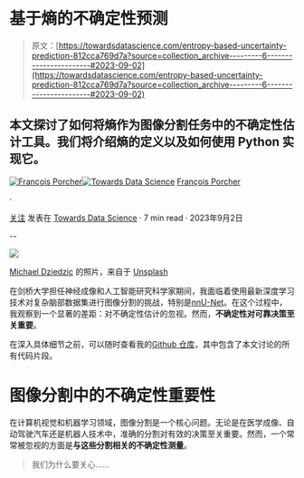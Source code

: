 # 基于熵的不确定性预测

> 原文：[https://towardsdatascience.com/entropy-based-uncertainty-prediction-812cca769d7a?source=collection_archive---------6-----------------------#2023-09-02](https://towardsdatascience.com/entropy-based-uncertainty-prediction-812cca769d7a?source=collection_archive---------6-----------------------#2023-09-02)

## 本文探讨了如何将熵作为图像分割任务中的不确定性估计工具。我们将介绍熵的定义以及如何使用 Python 实现它。

[](https://medium.com/@francoisporcher?source=post_page-----812cca769d7a--------------------------------)[![François Porcher](../Images/9ddb233f8cadbd69026bd79e2bd62dea.png)](https://medium.com/@francoisporcher?source=post_page-----812cca769d7a--------------------------------)[](https://towardsdatascience.com/?source=post_page-----812cca769d7a--------------------------------)[![Towards Data Science](../Images/a6ff2676ffcc0c7aad8aaf1d79379785.png)](https://towardsdatascience.com/?source=post_page-----812cca769d7a--------------------------------) [François Porcher](https://medium.com/@francoisporcher?source=post_page-----812cca769d7a--------------------------------)

·

[关注](https://medium.com/m/signin?actionUrl=https%3A%2F%2Fmedium.com%2F_%2Fsubscribe%2Fuser%2F8e8e73046f53&operation=register&redirect=https%3A%2F%2Ftowardsdatascience.com%2Fentropy-based-uncertainty-prediction-812cca769d7a&user=Fran%C3%A7ois+Porcher&userId=8e8e73046f53&source=post_page-8e8e73046f53----812cca769d7a---------------------post_header-----------) 发表在 [Towards Data Science](https://towardsdatascience.com/?source=post_page-----812cca769d7a--------------------------------) · 7 min read · 2023年9月2日 [](https://medium.com/m/signin?actionUrl=https%3A%2F%2Fmedium.com%2F_%2Fvote%2Ftowards-data-science%2F812cca769d7a&operation=register&redirect=https%3A%2F%2Ftowardsdatascience.com%2Fentropy-based-uncertainty-prediction-812cca769d7a&user=Fran%C3%A7ois+Porcher&userId=8e8e73046f53&source=-----812cca769d7a---------------------clap_footer-----------)

--

[](https://medium.com/m/signin?actionUrl=https%3A%2F%2Fmedium.com%2F_%2Fbookmark%2Fp%2F812cca769d7a&operation=register&redirect=https%3A%2F%2Ftowardsdatascience.com%2Fentropy-based-uncertainty-prediction-812cca769d7a&source=-----812cca769d7a---------------------bookmark_footer-----------)![](../Images/1a2be74cacdb994609be32b738dbe7bb.png)

[Michael Dziedzic](https://unsplash.com/@lazycreekimages?utm_source=medium&utm_medium=referral) 的照片，来自于 [Unsplash](https://unsplash.com/?utm_source=medium&utm_medium=referral)

在剑桥大学担任神经成像和人工智能研究科学家期间，我面临着使用最新深度学习技术对复杂脑部数据集进行图像分割的挑战，特别是[nnU-Net](https://medium.com/towards-data-science/the-ultimate-guide-to-nnu-net-for-state-of-the-art-image-segmentation-6dda7f44b935)。在这个过程中，我观察到一个显著的差距：对不确定性估计的忽视。然而，**不确定性对可靠决策至关重要**。

在深入具体细节之前，可以随时查看我的[Github 仓库](https://github.com/FrancoisPorcher)，其中包含了本文讨论的所有代码片段。

# 图像分割中的不确定性重要性

在计算机视觉和机器学习领域，图像分割是一个核心问题。无论是在医学成像、自动驾驶汽车还是机器人技术中，准确的分割对有效的决策至关重要。然而，一个常常被忽视的方面是**与这些分割相关的不确定性测量**。

> 我们为什么要关心……

